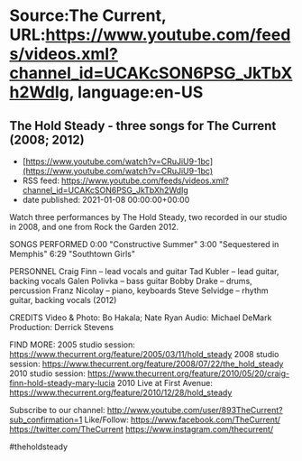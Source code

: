 # Source:The Current, URL:https://www.youtube.com/feeds/videos.xml?channel_id=UCAKcSON6PSG_JkTbXh2WdIg, language:en-US

## The Hold Steady - three songs for The Current (2008; 2012)
 - [https://www.youtube.com/watch?v=CRuJiU9-1bc](https://www.youtube.com/watch?v=CRuJiU9-1bc)
 - RSS feed: https://www.youtube.com/feeds/videos.xml?channel_id=UCAKcSON6PSG_JkTbXh2WdIg
 - date published: 2021-01-08 00:00:00+00:00

Watch three performances by The Hold Steady, two recorded in our studio in 2008, and one from Rock the Garden 2012.

SONGS PERFORMED
0:00 "Constructive Summer"
3:00 "Sequestered in Memphis"
6:29 "Southtown Girls"

PERSONNEL
Craig Finn – lead vocals and guitar 
Tad Kubler – lead guitar, backing vocals 
Galen Polivka – bass guitar 
Bobby Drake – drums, percussion 
Franz Nicolay – piano, keyboards
Steve Selvidge – rhythm guitar, backing vocals (2012)

CREDITS
Video & Photo: Bo Hakala; Nate Ryan
Audio: Michael DeMark
Production: Derrick Stevens

FIND MORE:
2005 studio session:
https://www.thecurrent.org/feature/2005/03/11/hold_steady
2008 studio session: https://www.thecurrent.org/feature/2008/07/22/the_hold_steady
2010 studio session: https://www.thecurrent.org/feature/2010/05/20/craig-finn-hold-steady-mary-lucia
2010 Live at First Avenue:
https://www.thecurrent.org/feature/2010/12/28/hold_steady

Subscribe to our channel:
http://www.youtube.com/user/893TheCurrent?sub_confirmation=1
Like/Follow:
https://www.facebook.com/TheCurrent/
https://twitter.com/TheCurrent
https://www.instagram.com/thecurrent/

#theholdsteady

